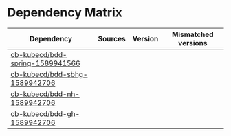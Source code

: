 # Dependency Matrix

Dependency | Sources | Version | Mismatched versions
---------- | ------- | ------- | -------------------
[cb-kubecd/bdd-spring-1589941566](https://github.com/cb-kubecd/bdd-spring-1589941566.git) |  | []() | 
[cb-kubecd/bdd-sbhg-1589942706](https://github.com/cb-kubecd/bdd-sbhg-1589942706.git) |  | []() | 
[cb-kubecd/bdd-nh-1589942706](https://github.com/cb-kubecd/bdd-nh-1589942706.git) |  | []() | 
[cb-kubecd/bdd-gh-1589942706](https://github.com/cb-kubecd/bdd-gh-1589942706.git) |  | []() | 

